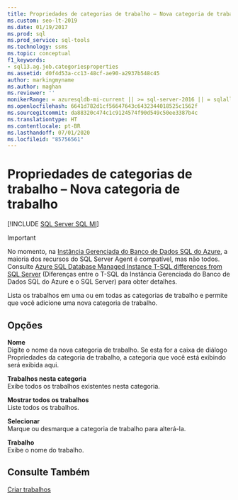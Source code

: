 ```yaml
---
title: Propriedades de categorias de trabalho – Nova categoria de trabalho
ms.custom: seo-lt-2019
ms.date: 01/19/2017
ms.prod: sql
ms.prod_service: sql-tools
ms.technology: ssms
ms.topic: conceptual
f1_keywords:
- sql13.ag.job.categoriesproperties
ms.assetid: d0f4d53a-cc13-48cf-ae90-a2937b548c45
author: markingmyname
ms.author: maghan
ms.reviewer: ''
monikerRange: = azuresqldb-mi-current || >= sql-server-2016 || = sqlallproducts-allversions
ms.openlocfilehash: 6641d782d1cf56647643c6432344018525c1562f
ms.sourcegitcommit: da88320c474c1c9124574f90d549c50ee3387b4c
ms.translationtype: HT
ms.contentlocale: pt-BR
ms.lasthandoff: 07/01/2020
ms.locfileid: "85756561"
---
```

# <a name="job-categories-properties---new-job-category"></a>Propriedades de categorias de trabalho – Nova categoria de trabalho
[!INCLUDE [SQL Server SQL MI](../../includes/applies-to-version/sql-asdbmi.md)]

> [!IMPORTANT]  
> No momento, na [Instância Gerenciada do Banco de Dados SQL do Azure](https://docs.microsoft.com/azure/sql-database/sql-database-managed-instance), a maioria dos recursos do SQL Server Agent é compatível, mas não todos. Consulte [Azure SQL Database Managed Instance T-SQL differences from SQL Server](https://docs.microsoft.com/azure/sql-database/sql-database-managed-instance-transact-sql-information#sql-server-agent) (Diferenças entre o T-SQL da Instância Gerenciada do Banco de Dados SQL do Azure e o SQL Server) para obter detalhes.

Lista os trabalhos em uma ou em todas as categorias de trabalho e permite que você adicione uma nova categoria de trabalho.  
  
## <a name="options"></a>Opções  
**Nome**  
Digite o nome da nova categoria de trabalho. Se esta for a caixa de diálogo Propriedades da categoria de trabalho, a categoria que você está exibindo será exibida aqui.  
  
**Trabalhos nesta categoria**  
Exibe todos os trabalhos existentes nesta categoria.  
  
**Mostrar todos os trabalhos**  
Liste todos os trabalhos.  
  
**Selecionar**  
Marque ou desmarque a categoria de trabalho para alterá-la.  
  
**Trabalho**  
Exibe o nome do trabalho.  
  
## <a name="see-also"></a>Consulte Também  
[Criar trabalhos](../../ssms/agent/create-jobs.md)  
  
